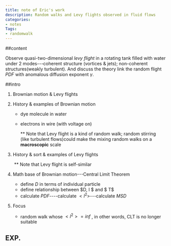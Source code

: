 ```yaml
---
title: note of Eric's work
description: Random walks and Levy flights observed in fluid flows
categories:
- notes
Tags:
- randomwalk
---
```


##content

Observe quasi-two-dimensional *levy flight* in a rotating tank filled with water under 2 modes---coherent structure (vortices & jets); non-coherent structures(weakly turbulent). And discuss the theory link the random flight $PDF$ with anomalous diffusion exponent $\gamma$.

##intro

1. Brownian motion & Levy flights

2. History & examples of Brownian motion

   - dye molecule in water

   - electrons in wire (with voltage on)

     **  Note that Levy flight is a kind of random walk; random stirring (like turbulent flows)could make the mixing random walks on a **macroscopic** scale 

3. History & sort & examples of Levy flights

   ​     **   Note that Levy flight is self-similar 

4. Math base of Brownian motion---Central Limit Theorem

   - define $D$ in terms of  individual particle
   - define relationship between $D, l $ and $ T$
   - calculate $PDF$----calculate $<l^2>$---calculate $MSD$

5. Focus

   - random walk whose $<l^2>=inf$ , in other words, CLT is no longer suitable



## EXP.

